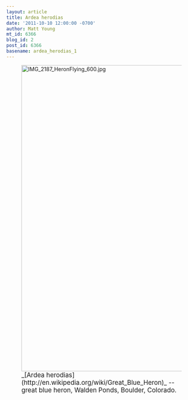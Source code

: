 ```yaml
---
layout: article
title: Ardea herodias
date: '2011-10-10 12:00:00 -0700'
author: Matt Young
mt_id: 6366
blog_id: 2
post_id: 6366
basename: ardea_herodias_1
---
```

<figure>
<img src="/PT/uploads/2011/IMG_2187_HeronFlying_600.jpg" alt="IMG_2187_HeronFlying_600.jpg" width="600" height="812" />
<figcaption markdown="span">
<big>_[Ardea herodias](http://en.wikipedia.org/wiki/Great_Blue_Heron)_ -- great blue heron, Walden Ponds, Boulder, Colorado.</big>

</figcaption>
</figure>

